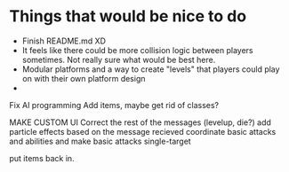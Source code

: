 # Things that would be nice to do

-   Finish README.md XD
-   It feels like there could be more collision logic between players sometimes. Not really sure what would be best here.
-   Modular platforms and a way to create "levels" that players could play on with their own platform design
-

Fix AI programming
Add items, maybe get rid of classes?

MAKE CUSTOM UI
Correct the rest of the messages (levelup, die?)
add particle effects based on the message recieved
coordinate basic attacks and abilities
and make basic attacks single-target

put items back in.
